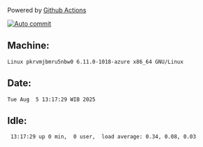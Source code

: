 Powered by [Github Actions](https://github.com/features/actions)

[![Auto commit](https://github.com/hiage/workstation/workflows/Auto%20commit/badge.svg)](https://github.com/hiage/workstation/actions?query=workflow%3A%22Auto+commit%22)

## Machine:
```
Linux pkrvmjbmru5nbw0 6.11.0-1018-azure x86_64 GNU/Linux
```
## Date:
```
Tue Aug  5 13:17:29 WIB 2025
```
## Idle:
```
 13:17:29 up 0 min,  0 user,  load average: 0.34, 0.08, 0.03
```

